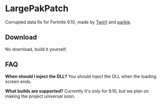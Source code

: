# LargePakPatch
Corrupted data fix for Fortnite 9.10, made by [Twin1](https://github.com/Twin1dev) and [parkie](https://github.com/mlodyskiny).

## Download
No download, build it yourself.

## FAQ

**When should I inject the DLL?**
You should inject the DLL when the loading screen ends.

**What builds are supported?**
Currently it's only for 9.10, but we plan on making the project universal soon.
